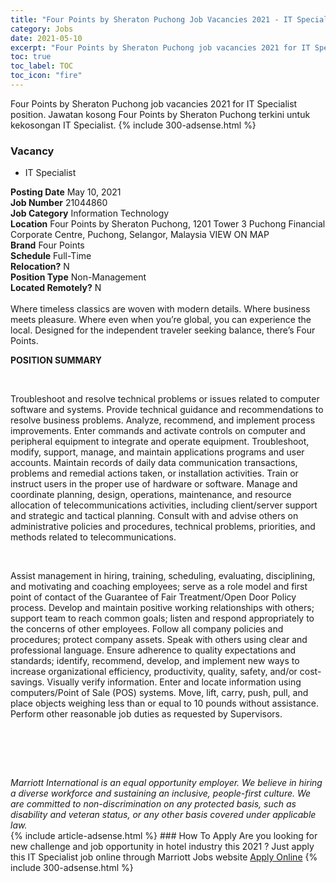 ```yaml
---
title: "Four Points by Sheraton Puchong Job Vacancies 2021 - IT Specialist" 
category: Jobs 
date: 2021-05-10 
excerpt: "Four Points by Sheraton Puchong job vacancies 2021 for IT Specialist position. Jawatan kosong Four Points by Sheraton Puchong terkini untuk kekosongan IT Specialist." 
toc: true 
toc_label: TOC 
toc_icon: "fire" 
--- 
```


Four Points by Sheraton Puchong job vacancies 2021 for IT Specialist position. Jawatan kosong Four Points by Sheraton Puchong terkini untuk kekosongan IT Specialist. 
{% include 300-adsense.html %} 
### Vacancy 
- IT Specialist 
<div><div><b>Posting Date</b> May 10, 2021<br><b>Job Number</b> 21044860<br><b>Job Category</b> Information Technology<br><b>Location</b> Four Points by Sheraton Puchong, 1201 Tower 3 Puchong Financial Corporate Centre, Puchong, Selangor, Malaysia VIEW ON MAP<br><b>Brand</b> Four Points<br><b>Schedule</b> Full-Time<br><b>Relocation?</b> N<br><b>Position Type</b> Non-Management<br><b>Located Remotely?</b> N<br><br>Where timeless classics are woven with modern details. Where business meets pleasure. Where even when you&#8217;re global, you can experience the local. Designed for the independent traveler seeking balance, there&#8217;s Four Points.<br></div><div> <p><strong>POSITION SUMMARY</strong></p> <p>&#160;</p> <p>Troubleshoot and resolve technical problems or issues related to computer software and systems. Provide technical guidance and recommendations to resolve business problems. Analyze, recommend, and implement process improvements. Enter commands and activate controls on computer and peripheral equipment to integrate and operate equipment. Troubleshoot, modify, support, manage, and maintain applications programs and user accounts. Maintain records of daily data communication transactions, problems and remedial actions taken, or installation activities. Train or instruct users in the proper use of hardware or software. Manage and coordinate planning, design, operations, maintenance, and resource allocation of telecommunications activities, including client/server support and strategic and tactical planning. Consult with and advise others on administrative policies and procedures, technical problems, priorities, and methods related to telecommunications.</p> <p>&#160;</p> <p>Assist management in hiring, training, scheduling, evaluating, disciplining, and motivating and coaching employees; serve as a role model and first point of contact of the Guarantee of Fair Treatment/Open Door Policy process. Develop and maintain positive working relationships with others; support team to reach common goals; listen and respond appropriately to the concerns of other employees. Follow all company policies and procedures; protect company assets. Speak with others using clear and professional language. Ensure adherence to quality expectations and standards; identify, recommend, develop, and implement new ways to increase organizational efficiency, productivity, quality, safety, and/or cost-savings. Visually verify information. Enter and locate information using computers/Point of Sale (POS) systems. Move, lift, carry, push, pull, and place objects weighing less than or equal to 10 pounds without assistance. Perform other reasonable job duties as requested by Supervisors.</p> <p>&#160;</p> <p>&#160;</p> </div> <div> &#160;</div> <em>Marriott International is an equal opportunity employer.&#160;We believe in hiring a diverse workforce and sustaining an inclusive, people-first culture.&#160;We are committed to non-discrimination on&#160;any&#160;protected&#160;basis, such as disability and veteran status, or any other basis covered under applicable law.</em><br></div> 
{% include article-adsense.html %} 
### How To Apply 
Are you looking for new challenge and job opportunity in hotel industry this 2021 ?
Just apply this IT Specialist job online through Marriott Jobs website 
<a href="https://jobs.marriott.com/marriott/jobs/21044860?lang=en-us" class="btn btn--info" target="_blank" rel="nofollow noopenner">Apply Online</a> 
{% include 300-adsense.html %} 